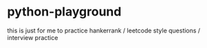 # python-playground

this is just for me to practice hankerrank / leetcode style questions / interview practice 

